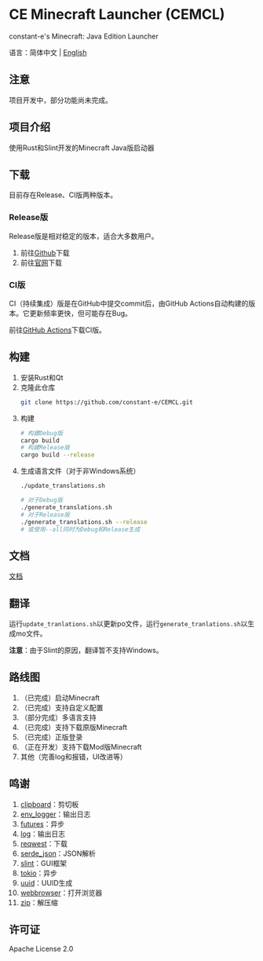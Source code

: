 # CE Minecraft Launcher (CEMCL)
constant-e's Minecraft: Java Edition Launcher

语言：简体中文 | [English](README_EN.md)

## 注意
项目开发中，部分功能尚未完成。

## 项目介绍
使用Rust和Slint开发的Minecraft Java版启动器

## 下载
目前存在Release、CI版两种版本。

### Release版
Release版是相对稳定的版本，适合大多数用户。
1. 前往[Github](https://github.com/constant-e/CEMCL/releases)下载
2. 前往[官网](https://constant-e.github.io/CEMCL/download.html)下载

### CI版
CI（持续集成）版是在GitHub中提交commit后，由GitHub Actions自动构建的版本。它更新频率更快，但可能存在Bug。

前往[GitHub Actions](https://github.com/constant-e/CEMCL/actions)下载CI版。

## 构建
1. 安装Rust和Qt
2. 克隆此仓库
   ```sh
   git clone https://github.com/constant-e/CEMCL.git
   ```
3. 构建
   ```sh
   # 构建Debug版
   cargo build
   # 构建Release版
   cargo build --release
   ```
4. 生成语言文件（对于非Windows系统）
   ```sh
   ./update_translations.sh

   # 对于Debug版
   ./generate_translations.sh
   # 对于Release版
   ./generate_translations.sh --release
   # 或使用--all同时为Debug和Release生成
   ```

## 文档
[文档](https://constant-e.github.io/CEMCL/docs)

## 翻译
运行`update_tranlations.sh`以更新po文件，运行`generate_tranlations.sh`以生成mo文件。

**注意**：由于Slint的原因，翻译暂不支持Windows。

## 路线图
1. （已完成）启动Minecraft
2. （已完成）支持自定义配置
3. （部分完成）多语言支持
4. （已完成）支持下载原版Minecraft
5. （已完成）正版登录
6. （正在开发）支持下载Mod版Minecraft
7. 其他（完善log和报错，UI改进等）

## 鸣谢
1. [clipboard](https://crates.io/crates/clipboard)：剪切板
2. [env_logger](https://crates.io/crates/env_logger)：输出日志
3. [futures](https://crates.io/crates/futures)：异步
4. [log](https://crates.io/crates/log)：输出日志
5. [reqwest](https://crates.io/crates/reqwest)：下载
6. [serde_json](https://crates.io/crates/serde_json)：JSON解析
7. [slint](https://crates.io/crates/slint)：GUI框架
8. [tokio](https://crates.io/crates/tokio)：异步
9. [uuid](https://crates.io/crates/uuid)：UUID生成
10. [webbrowser](https://crates.io/crates/webbrowser)：打开浏览器
11. [zip](https://crates.io/crates/zip)：解压缩

## 许可证
Apache License 2.0
